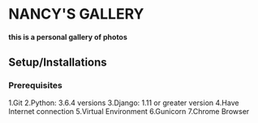 # NANCY'S GALLERY
#### this  is a personal gallery of photos
## Setup/Installations
### Prerequisites
  1.Git
  2.Python: 3.6.4 versions
  3.Django: 1.11 or greater version
  4.Have Internet connection
  5.Virtual Environment
  6.Gunicorn
  7.Chrome Browser
